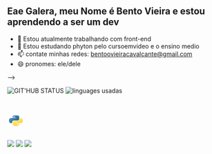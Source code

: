 ## Eae Galera, meu Nome é Bento Vieira e estou aprendendo a ser um dev 

- 🔭 Estou atualmente trabalhando com front-end
- 🌱 Estou estudando phyton pelo cursoemvideo e o ensino medio
- 📫 contate minhas redes: bentoovieiracavalcante@gmail.com
- 😄 pronomes: ele/dele
 
-->

  ![GIT'HUB STATUS](https://github-readme-stats.vercel.app/api?username=bentinlas&show_icons=true)
  ![linguages usadas](https://github-readme-stats.vercel.app/api/top-langs/?username=bentinlas&layout=compact&theme=bluey_navy)
  
  ##
  <div style="display: inline_block"><br>
  <img align="center" alt="Rafa-Python" height="30" width="40" src="https://raw.githubusercontent.com/devicons/devicon/master/icons/python/python-original.svg">
</div>

##

<div> 
  <a href="https://instagram.com/bentoo.vieira/" target="_blank"><img src="https://img.shields.io/badge/-Instagram-%23E4405F?style=for-the-badge&logo=instagram&logoColor=white" target="_blank"></a>
 <a href="https://discord.gg/uV2WrNQm" target="_blank"><img src="https://img.shields.io/badge/Discord-7289DA?style=for-the-badge&logo=discord&logoColor=white" target="_blank"></a> 
  <a href = "mailto:bentoovieiracavalcante@gmail.com"><img src="https://img.shields.io/badge/-Gmail-%23333?style=for-the-badge&logo=gmail&logoColor=white" target="_blank"></a>
  
</div>

##
